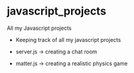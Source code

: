 # javascript_projects
All my Javascript projects
- Keeping track of all my javascript projects

- server.js -> creating a chat room

- matter.js -> creating a realistic physics game

